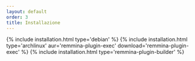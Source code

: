 ```yaml
---
layout: default
order: 3
title: Installazione
---
```

{% include installation.html type='debian' %}
{% include installation.html type='archlinux' aur='remmina-plugin-exec' download='remmina-plugin-exec' %}
{% include installation.html type='remmina-plugin-builder' %}
